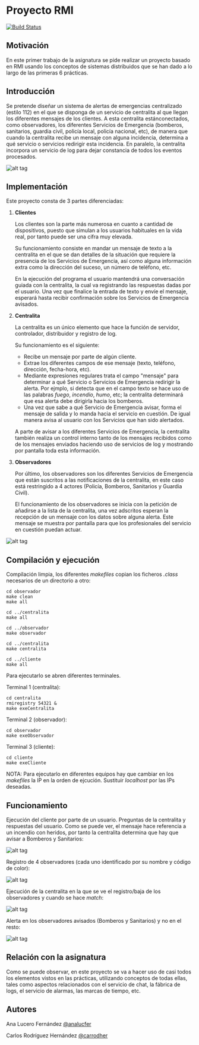 # Proyecto RMI
[![Build Status](https://travis-ci.org/carrodher/SDSW.svg?branch=master)](https://travis-ci.org/carrodher/SDSW)

## Motivación
En este primer trabajo de la asignatura se pide realizar un proyecto basado en RMI usando los conceptos de sistemas distribuidos que se han dado a lo largo de las primeras 6 prácticas.

## Introducción
Se pretende diseñar un sistema de alertas de emergencias centralizado (estilo 112) en el que se disponga de un servicio de centralita al que llegan los diferentes mensajes de los clientes. A esta centralita estánconectados, como observadores, los diferentes Servicios de Emergencia (bomberos, sanitarios, guardia civil, policía local, policía nacional, etc), de manera que cuando la centralita recibe un mensaje con alguna incidencia, determina a qué servicio o servicios redirigir esta incidencia. En paralelo, la centralita incorpora un servicio de log para dejar constancia de todos los eventos procesados.

![alt tag](https://github.com/carrodher/SDSW/blob/master/proyectoRMI/Documentos/EsquemaInicial.png "Esquema inicial")

## Implementación
Este proyecto consta de 3 partes diferenciadas:

1. **Clientes**

    Los clientes son la parte más numerosa en cuanto a cantidad de dispositivos, puesto que simulan a los usuarios habituales en la vida real, por tanto puede ser una cifra muy elevada.

    Su funcionamiento consiste en mandar un mensaje de texto a la centralita en el que se dan detalles de la situación que requiere la presencia de los Servicios de Emergencia, así como alguna información extra como la dirección del suceso, un número de teléfono, etc.

    En la ejecución del programa el usuario mantendrá una conversación guiada con la centralita, la cual va registrando las respuestas dadas por el usuario. Una vez que finalice la entrada de texto y envíe el mensaje, esperará hasta recibir confirmación sobre los Servicios de Emergencia avisados.

2. **Centralita**

    La centralita es un único elemento que hace la función de servidor, controlador, distribuidor y registro de log.

    Su funcionamiento es el siguiente:
    * Recibe un mensaje por parte de algún cliente.
    * Extrae los diferentes campos de ese mensaje (texto, teléfono, dirección, fecha-hora, etc).
    * Mediante expresiones regulares trata el campo "mensaje" para determinar a qué Servicio o Servicios de Emergencia redirigir la alerta. Por ejmplo, si detecta que en el campo texto se hace uso de las palabras _fuego_, _incendio_, _humo_, etc; la centralita determinará que esa alerta debe dirigirla hacia los bomberos.
    * Una vez que sabe a qué Servicio de Emergencia avisar, forma el mensaje de salida y lo manda hacia el servicio en cuestión. De igual manera avisa al usuario con los Servicios que han sido alertados.

    A parte de avisar a los diferentes Servicios de Emergencia, la centralita también realiza un control interno tanto de los mensajes recibidos como de los mensajes enviados haciendo uso de servicios de log y mostrando por pantalla toda esta información.

3. **Observadores**

    Por último, los observadores son los diferentes Servicios de Emergencia que están suscritos a las notificaciones de la centralita, en este caso está restringido a 4 actores (Policía, Bomberos, Sanitarios y Guardia Civil).

    El funcionamiento de los observadores se inicia con la petición de añadirse a la lista de la centralita, una vez adscritos esperan la recepción de un mensaje con los datos sobre alguna alerta. Este mensaje se muestra por pantalla para que los profesionales del servicio en cuestión puedan actuar.

![alt tag](https://github.com/carrodher/SDSW/blob/master/proyectoRMI/Documentos/EsquemaLlamadas.png "Esquema llamadas")

## Compilación y ejecución
Compilación limpia, los diferentes _makefiles_ copian los ficheros _.class_ necesarios de un directorio a otro:
```
cd observador
make clean
make all

cd ../centralita
make all

cd ../observador
make observador

cd ../centralita
make centralita

cd ../cliente
make all
```
Para ejecutarlo se abren diferentes terminales.

Terminal 1 (centralita):
```
cd centralita
rmiregistry 54321 &
make exeCentralita
```
Terminal 2 (observador):
```
cd observador
make exeObservador
```
Terminal 3 (cliente):
```
cd cliente
make exeCliente
```
NOTA: Para ejecutarlo en diferentes equipos hay que cambiar en los _makefiles_ la IP en la orden de ejcución. Sustituir _localhost_ por las IPs deseadas.

## Funcionamiento
Ejecución del cliente por parte de un usuario. Preguntas de la centralita y respuestas del usuario. Como se puede ver, el mensaje hace referencia a un incendio con heridos, por tanto la centralita determina que hay que avisar a Bomberos y Sanitarios:

![alt tag](https://github.com/carrodher/SDSW/blob/master/proyectoRMI/Documentos/Cliente.png "Cliente")

Registro de 4 observadores (cada uno identificado por su nombre y código de color):

![alt tag](https://github.com/carrodher/SDSW/blob/master/proyectoRMI/Documentos/Observadores.png "Observadores")

Ejecución de la centralita en la que se ve el registro/baja de los observadores y cuando se hace _match_:

![alt tag](https://github.com/carrodher/SDSW/blob/master/proyectoRMI/Documentos/Centralita.png "Centralita")

Alerta en los observadores avisados (Bomberos y Sanitarios) y no en el resto:

![alt tag](https://github.com/carrodher/SDSW/blob/master/proyectoRMI/Documentos/ObservadoresAlertas.png "ObservadoresAlertas")

## Relación con la asignatura
Como se puede observar, en este proyecto se va a hacer uso de casi todos los elementos vistos en las prácticas, utilizando conceptos de todas ellas, tales como aspectos relacionados con el servicio de chat, la fábrica de logs, el servicio de alarmas, las marcas de tiempo, etc.

## Autores
Ana Lucero Fernández [@analucfer](https://github.com/analucfer "Ana")

Carlos Rodríguez Hernández [@carrodher](https://github.com/carrodher "Carlos")
